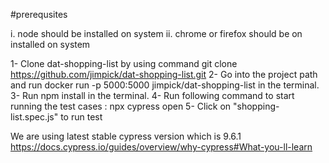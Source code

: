#prerequsites

i. node should be installed on system 
ii. chrome or firefox should be on installed on system

1- Clone dat-shopping-list by using command git clone https://github.com/jimpick/dat-shopping-list.git 
2- Go into the project path and run docker run -p 5000:5000 jimpick/dat-shopping-list in the terminal. 
3- Run npm install in the terminal. 
4- Run following command to start running the test cases : npx cypress open 
5- Click on "shopping-list.spec.js" to run test

We are using latest stable cypress version which is 9.6.1
https://docs.cypress.io/guides/overview/why-cypress#What-you-ll-learn
